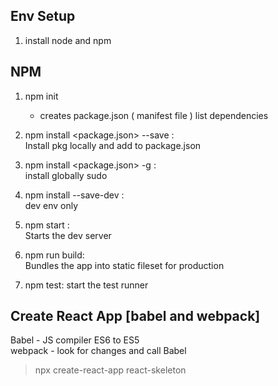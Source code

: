 ## Env Setup 

1. install node and npm 


## NPM

1. npm init   
   - creates package.json ( manifest file ) list dependencies    
2. npm install <package.json> --save :   
   Install pkg locally and add to package.json  
3. npm install <package.json> -g  :   
   install globally sudo  
4. npm install <pkg-name> --save-dev :  
    dev env only  

5. npm start :  
   Starts the dev server  
6. npm run build:   
   Bundles the app into static fileset for production  
7. npm test:
   start the test runner  

## Create React App [babel and webpack]
  Babel - JS compiler ES6 to ES5  
  webpack - look for changes and call Babel  


 > npx create-react-app react-skeleton

